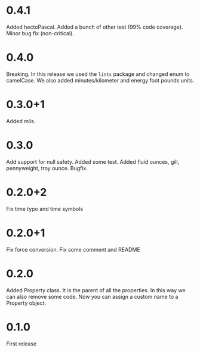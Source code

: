 # 0.4.1
Added hectoPascal. Added a bunch of other test (99% code coverage). Minor bug fix (non-critical).

# 0.4.0
Breaking. In this release we used the `lints` package and changed enum to camelCase. We also added minutes/kilometer and
energy foot pounds units.

# 0.3.0+1
Added mils.

# 0.3.0
Add support for null safety. Added some test. Added fluid ounces, gill, pennyweight, troy ounce. Bugfix.

# 0.2.0+2
Fix time typo and time symbols

# 0.2.0+1
Fix force conversion. Fix some comment and README

# 0.2.0
Added Property class. It is the parent of all the properties. In this way we can also remove some code.
Now you can assign a custom name to a Property object.

# 0.1.0
First release
